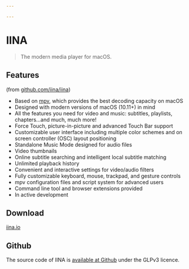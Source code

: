 ```yaml
---

---
```


# IINA
> The modern media player for macOS.

## Features
(from [github.com/iina/iina](https://github.com/iina/iina))

* Based on [mpv](https://github.com/mpv-player/mpv), which provides the best decoding capacity on macOS
* Designed with modern versions of macOS (10.11+) in mind
* All the features you need for video and music: subtitles, playlists, chapters…and much, much more!
* Force Touch, picture-in-picture and advanced Touch Bar support
* Customizable user interface including multiple color schemes and on screen controller (OSC) layout positioning
* Standalone Music Mode designed for audio files
* Video thumbnails
* Online subtitle searching and intelligent local subtitle matching
* Unlimited playback history
* Convenient and interactive settings for video/audio filters
* Fully customizable keyboard, mouse, trackpad, and gesture controls
* mpv configuration files and script system for advanced users
* Command line tool and browser extensions provided
* In active development

## Download
[iina.io](https://iina.io/)

## Github
The source code of IINA is [available at Github](https://github.com/iina/iina) under the GLPv3 licence.